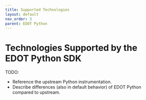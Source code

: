 ```yaml
---
title: Supported Technologies
layout: default
nav_order: 3
parent: EDOT Python
---
```


# Technologies Supported by the EDOT Python SDK

TODO:
- Reference the upstream Python instrumentation.
- Describe differences (also in default behavior) of EDOT Python compared to upstream.